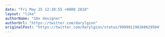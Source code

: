 ```yaml
---
date: "Fri May 25 12:30:55 +0000 2018"
layout: "like"
authorName: "10x designer"
authorUrl: "https://twitter.com/darylginn"
originalPost: "https://twitter.com/darylginn/status/999991198260629504"
---
```


